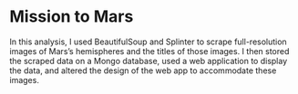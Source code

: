 # Mission to Mars
In this analysis, I used  BeautifulSoup and Splinter to scrape full-resolution images of Mars’s hemispheres and the titles of those images. I then stored the scraped data on a Mongo database, used a web application to display the data, and altered the design of the web app to accommodate these images.
